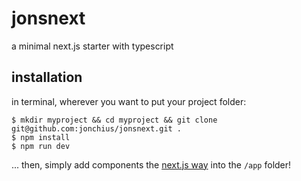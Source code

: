 # jonsnext

a minimal next.js starter with typescript

## installation

in terminal, wherever you want to put your project folder: 

```
$ mkdir myproject && cd myproject && git clone git@github.com:jonchius/jonsnext.git .
$ npm install
$ npm run dev
```

... then, simply add components the [next.js way](https://nextjs.org/docs/app/getting-started/project-structure) into the `/app` folder!